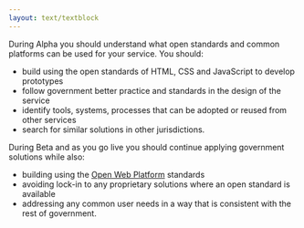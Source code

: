 ```yaml
---
layout: text/textblock
---
```

During Alpha you should understand what open standards and common platforms can be used for your service. You should:

- build using the open standards of HTML, CSS and JavaScript to develop prototypes
- follow government better practice and standards in the design of the service
- identify tools, systems, processes that can be adopted or reused from other services
- search for similar solutions in other jurisdictions.

During Beta and as you go live you should continue applying government solutions while also:

- building using the [Open Web Platform](https://www.w3.org/standards/) standards
- avoiding lock-in to any proprietary solutions where an open standard is available
- addressing any common user needs in a way that is consistent with the rest of government.